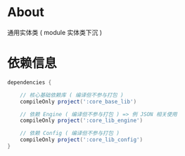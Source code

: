 
# About

通用实体类 ( module 实体类下沉 )

# 依赖信息

```groovy
dependencies {

    // 核心基础依赖库 ( 编译但不参与打包 )
    compileOnly project(':core_base_lib')

    // 依赖 Engine ( 编译但不参与打包 ) => 例 JSON 相关使用
    compileOnly project(':core_lib_engine')

    // 依赖 Config ( 编译但不参与打包 )
    compileOnly project(':core_lib_config')
}
```
